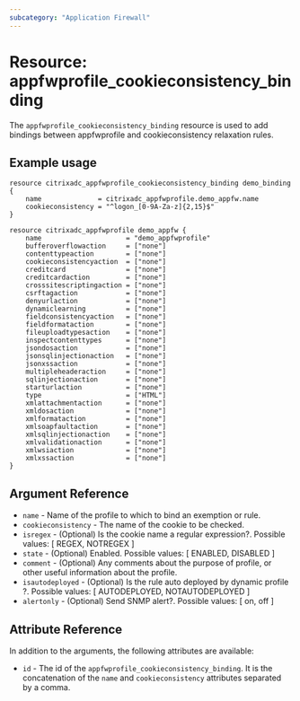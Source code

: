 ```yaml
---
subcategory: "Application Firewall"
---
```


# Resource: appfwprofile_cookieconsistency_binding

The `appfwprofile_cookieconsistency_binding` resource is used to add bindings between appfwprofile and cookieconsistency relaxation rules.

## Example usage

``` hcl
resource citrixadc_appfwprofile_cookieconsistency_binding demo_binding {
    name              = citrixadc_appfwprofile.demo_appfw.name
    cookieconsistency = "^logon_[0-9A-Za-z]{2,15}$"
}

resource citrixadc_appfwprofile demo_appfw {
    name                     = "demo_appfwprofile"
    bufferoverflowaction     = ["none"]
    contenttypeaction        = ["none"]
    cookieconsistencyaction  = ["none"]
    creditcard               = ["none"]
    creditcardaction         = ["none"]
    crosssitescriptingaction = ["none"]
    csrftagaction            = ["none"]
    denyurlaction            = ["none"]
    dynamiclearning          = ["none"]
    fieldconsistencyaction   = ["none"]
    fieldformataction        = ["none"]
    fileuploadtypesaction    = ["none"]
    inspectcontenttypes      = ["none"]
    jsondosaction            = ["none"]
    jsonsqlinjectionaction   = ["none"]
    jsonxssaction            = ["none"]
    multipleheaderaction     = ["none"]
    sqlinjectionaction       = ["none"]
    starturlaction           = ["none"]
    type                     = ["HTML"]
    xmlattachmentaction      = ["none"]
    xmldosaction             = ["none"]
    xmlformataction          = ["none"]
    xmlsoapfaultaction       = ["none"]
    xmlsqlinjectionaction    = ["none"]
    xmlvalidationaction      = ["none"]
    xmlwsiaction             = ["none"]
    xmlxssaction             = ["none"]
}
```

## Argument Reference

* `name` - Name of the profile to which to bind an exemption or rule.
* `cookieconsistency` - The name of the cookie to be checked.
* `isregex` - (Optional) Is the cookie name a regular expression?. Possible values: [ REGEX, NOTREGEX ]
* `state` - (Optional) Enabled. Possible values: [ ENABLED, DISABLED ]
* `comment` - (Optional) Any comments about the purpose of profile, or other useful information about the profile.
* `isautodeployed` - (Optional) Is the rule auto deployed by dynamic profile ?. Possible values: [ AUTODEPLOYED, NOTAUTODEPLOYED ]
* `alertonly` - (Optional) Send SNMP alert?. Possible values: [ on, off ]

## Attribute Reference

In addition to the arguments, the following attributes are available:

* `id` - The id of the `appfwprofile_cookieconsistency_binding`. It is the concatenation of the `name` and `cookieconsistency` attributes separated by a comma.
